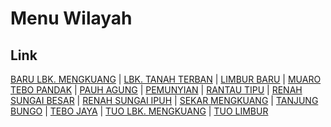 # Menu Wilayah

## Link

[BARU LBK. MENGKUANG](https://github.com/gigit-pemilu/pemilu-2024-15-jambi/tree/main/pilpres/hitung-suara/sub/15-jambi/sub/08-bungo/sub/07-limbur-lubuk-mengkuang/sub/2008-baru-lbk-mengkuang)
 | 
[LBK. TANAH TERBAN](https://github.com/gigit-pemilu/pemilu-2024-15-jambi/tree/main/pilpres/hitung-suara/sub/15-jambi/sub/08-bungo/sub/07-limbur-lubuk-mengkuang/sub/2009-lbk-tanah-terban)
 | 
[LIMBUR BARU](https://github.com/gigit-pemilu/pemilu-2024-15-jambi/tree/main/pilpres/hitung-suara/sub/15-jambi/sub/08-bungo/sub/07-limbur-lubuk-mengkuang/sub/2014-limbur-baru)
 | 
[MUARO TEBO PANDAK](https://github.com/gigit-pemilu/pemilu-2024-15-jambi/tree/main/pilpres/hitung-suara/sub/15-jambi/sub/08-bungo/sub/07-limbur-lubuk-mengkuang/sub/2006-muaro-tebo-pandak)
 | 
[PAUH AGUNG](https://github.com/gigit-pemilu/pemilu-2024-15-jambi/tree/main/pilpres/hitung-suara/sub/15-jambi/sub/08-bungo/sub/07-limbur-lubuk-mengkuang/sub/2003-pauh-agung)
 | 
[PEMUNYIAN](https://github.com/gigit-pemilu/pemilu-2024-15-jambi/tree/main/pilpres/hitung-suara/sub/15-jambi/sub/08-bungo/sub/07-limbur-lubuk-mengkuang/sub/2010-pemunyian)
 | 
[RANTAU TIPU](https://github.com/gigit-pemilu/pemilu-2024-15-jambi/tree/main/pilpres/hitung-suara/sub/15-jambi/sub/08-bungo/sub/07-limbur-lubuk-mengkuang/sub/2007-rantau-tipu)
 | 
[RENAH SUNGAI BESAR](https://github.com/gigit-pemilu/pemilu-2024-15-jambi/tree/main/pilpres/hitung-suara/sub/15-jambi/sub/08-bungo/sub/07-limbur-lubuk-mengkuang/sub/2005-renah-sungai-besar)
 | 
[RENAH SUNGAI IPUH](https://github.com/gigit-pemilu/pemilu-2024-15-jambi/tree/main/pilpres/hitung-suara/sub/15-jambi/sub/08-bungo/sub/07-limbur-lubuk-mengkuang/sub/2011-renah-sungai-ipuh)
 | 
[SEKAR MENGKUANG](https://github.com/gigit-pemilu/pemilu-2024-15-jambi/tree/main/pilpres/hitung-suara/sub/15-jambi/sub/08-bungo/sub/07-limbur-lubuk-mengkuang/sub/2013-sekar-mengkuang)
 | 
[TANJUNG BUNGO](https://github.com/gigit-pemilu/pemilu-2024-15-jambi/tree/main/pilpres/hitung-suara/sub/15-jambi/sub/08-bungo/sub/07-limbur-lubuk-mengkuang/sub/2001-tanjung-bungo)
 | 
[TEBO JAYA](https://github.com/gigit-pemilu/pemilu-2024-15-jambi/tree/main/pilpres/hitung-suara/sub/15-jambi/sub/08-bungo/sub/07-limbur-lubuk-mengkuang/sub/2012-tebo-jaya)
 | 
[TUO LBK. MENGKUANG](https://github.com/gigit-pemilu/pemilu-2024-15-jambi/tree/main/pilpres/hitung-suara/sub/15-jambi/sub/08-bungo/sub/07-limbur-lubuk-mengkuang/sub/2002-tuo-lbk-mengkuang)
 | 
[TUO LIMBUR](https://github.com/gigit-pemilu/pemilu-2024-15-jambi/tree/main/pilpres/hitung-suara/sub/15-jambi/sub/08-bungo/sub/07-limbur-lubuk-mengkuang/sub/2004-tuo-limbur)

